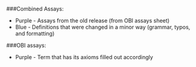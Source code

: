 ###Combined Assays:

* Purple - Assays from the old release (from OBI assays sheet)
* Blue - Definitions that were changed in a minor way (grammar, typos, and formatting)

###OBI assays:

* Purple - Term that has its axioms filled out accordingly
